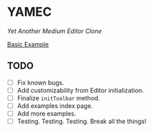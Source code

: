 YAMEC
=====

*Yet Another Medium Editor Clone*

[Basic Example](http://wwilsman.github.io/yamec/examples/basic.html)

## TODO

- [ ] Fix known bugs.
- [ ] Add customizability from Editor initialization.
- [ ] Finalize `initToolbar` method.
- [ ] Add examples index page.
- [ ] Add more examples.
- [ ] Testing. Testing. Testing. Break all the things!
